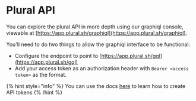 # Plural API

You can explore the plural API in more depth using our graphiql console, viewable at [https://app.plural.sh/graphiql](https://app.plural.sh/graphiql).

You'll need to do two things to allow the graphiql interface to be functional:

* Configure the endpoint to point to [https://app.plural.sh/gql](https://app.plural.sh/gql)
* Add your access token as an authorization header with `Bearer <access token>` as the format.

{% hint style="info" %}
You can use the docs [here](../../advanced-topics/identity-and-access-management/api-tokens.md) to learn how to create API tokens
{% /hint %}
